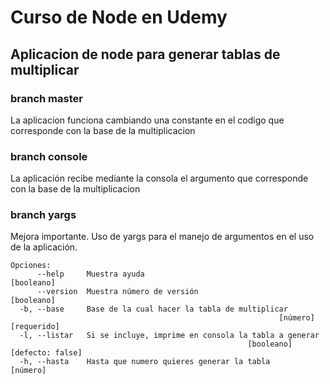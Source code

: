 # Curso de Node en Udemy
## Aplicacion de node para generar tablas de multiplicar
### branch master
La aplicacion funciona cambiando una constante en el codigo que corresponde con la base de la multiplicacion

### branch console
La aplicación recibe mediante la consola el argumento que corresponde con la base de la multiplicacion

### branch yargs
Mejora importante. Uso de yargs para el manejo de argumentos en el uso de la aplicación.

```
Opciones:
      --help     Muestra ayuda                                        [booleano]
      --version  Muestra número de versión                            [booleano]
  -b, --base     Base de la cual hacer la tabla de multiplicar
                                                            [número] [requerido]
  -l, --listar   Si se incluye, imprime en consola la tabla a generar
                                                     [booleano] [defecto: false]
  -h, --hasta    Hasta que numero quieres generar la tabla              [número]

```
